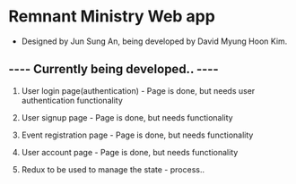 # Remnant Ministry Web app

- Designed by Jun Sung An, being developed by David Myung Hoon Kim.

## ---- Currently being developed.. ----

1.  User login page(authentication) - Page is done, but needs user authentication functionality

2.  User signup page - Page is done, but needs functionality

3.  Event registration page - Page is done, but needs functionality

4.  User account page - Page is done, but needs functionality

5.  Redux to be used to manage the state - process..
